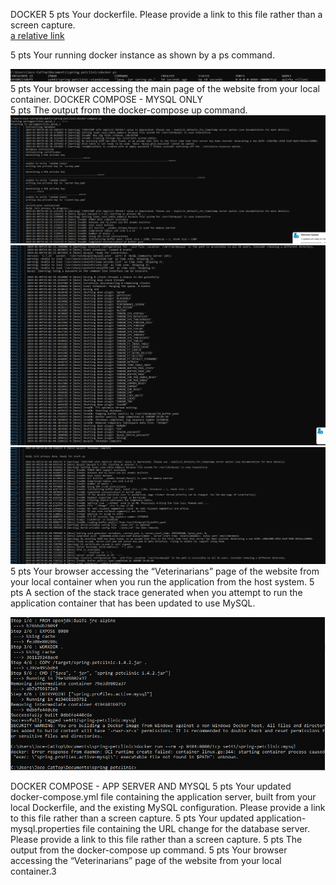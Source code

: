 DOCKER
5 pts Your dockerfile. Please provide a link to this file rather than a screen capture.<BR>
[a relative link](Dockerfile)

5 pts Your running docker instance as shown by a ps command.<BR>

![Screen Capture #1](hw8images/dockerps.PNG)<BR>
5 pts Your browser accessing the main page of the website from your local container.
DOCKER COMPOSE - MYSQL ONLY<BR>
5 pts The output from the docker-compose up command.
![Screen Capture #2](hw8images/dockercomposeup1.PNG)
![Screen Capture #3](hw8images/dockercomposeup2.PNG)
![Screen Capture #4](hw8images/dockercomposeup3.PNG)
5 pts Your browser accessing the “Veterinarians” page of the website from your local container
when you run the application from the host system.
5 pts A section of the stack trace generated when you attempt to run the application
container that has been updated to use MySQL.

![Screen Capture #5](hw8images/buildfailed.PNG)

DOCKER COMPOSE - APP SERVER AND MYSQL
5 pts Your updated docker-compose.yml file containing the application server, built from
your local Dockerfile, and the existing MySQL configuration. Please provide a link
to this file rather than a screen capture.
5 pts Your updated application-mysql.properties file containing the URL change for
the database server. Please provide a link to this file rather than a screen capture.
5 pts The output from the docker-compose up command.
5 pts Your browser accessing the “Veterinarians” page of the website from your local container.3

